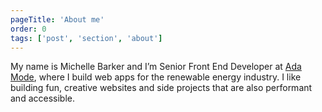 ```yaml
---
pageTitle: 'About me'
order: 0
tags: ['post', 'section', 'about']
---
```


My name is Michelle Barker and I’m Senior Front End Developer at [Ada Mode](https://www.ada-mode.com/), where I build web apps for the renewable energy industry. I like building fun, creative websites and side projects that are also performant and accessible.
